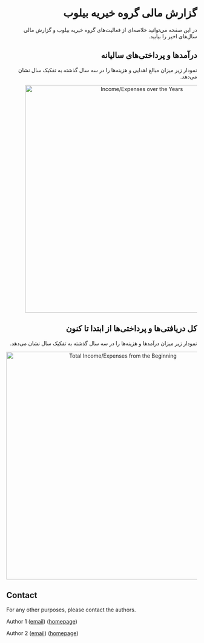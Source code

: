 <h1 dir = "rtl">
گزارش مالی گروه خیریه بیلوب
</h1>

<p dir ="rtl">
در این صفحه می‌توانید خلاصه‌ای از فعالیت‌های گروه خیریه بیلوب و گزارش مالی سال‌های اخیر را بیابید.
</p>

<h2 dir = "rtl">
درآمدها و پرداختی‌های سالیانه
</h2>
<p dir ="rtl">
نمودار زیر میزان مبالغ اهدایی و هزینه‌ها را در سه سال گذشته به تفکیک سال نشان می‌دهد.
</p>

<div style="margin-left:50px;">
    <a href="https://plot.ly/~arashmidos/95/" target="_blank" title="Income/Expenses over the Years" style="display: block; text-align: center;"><img src="https://plot.ly/~arashmidos/95.png" alt="Income/Expenses over the Years" style="max-width: 100%;width: 600px;"  width="600" onerror="this.onerror=null;this.src='https://plot.ly/404.png';" /></a>
    <script data-plotly="arashmidos:95"  src="https://plot.ly/embed.js" async></script>
</div>



<h2 dir = "rtl">
کل دریافتی‌ها و پرداختی‌ها از ابتدا تا کنون
</h2>
<p dir ="rtl">
نمودار زیر میزان درآمدها و هزینه‌ها را در سه سال گذشته به تفکیک سال نشان می‌دهد.
</p>

<div>
    <a href="https://plot.ly/~arashmidos/103/" target="_blank" title="Total Income/Expenses from the Beginning" style="display: block; text-align: center;"><img src="https://plot.ly/~arashmidos/103.png" alt="Total Income/Expenses from the Beginning" style="max-width: 100%;width: 600px;"  width="600" onerror="this.onerror=null;this.src='https://plot.ly/404.png';" /></a>
    <script data-plotly="arashmidos:103"  src="https://plot.ly/embed.js" async></script>
</div>




Contact
-------
For any other purposes, please contact the authors.

Author 1
([email](mailto:first[dot]last[at]epfl[dot]ch))
([homepage](http://google.com))

Author 2
([email](mailto:first2[dot]last2[at]epfl[dot]ch))
([homepage](http://google.com))

